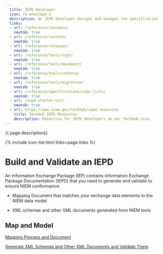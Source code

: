 ```yaml
---
  title: IEPD Developer
  icon: fa-envelope-o
  description: An IEPD developer designs and manages the specification of an information exchange.
  links:
  - url: /reference/concepts/
    newtab: true
  - url: /reference/content/
    newtab: true
  - url: /reference/releases/
    newtab: true
  - url: /reference/tools/ssgt/
    newtab: true
  - url: /reference/tools/movement/
    newtab: true
  - url: /reference/tools/contesa/
    newtab: true
  - url: /reference/tools/migration/
    newtab: true
  - url: /reference/specifications/code-lists/
    newtab: true
  - url: /iepd-starter-kit/
    newtab: true
  - url: https://www.niem.gov/techhub/iepd-resources
    title: TechHub IEPD Resources
    description: Resources for IEPD developers on our TechHub site.
---
```


{{ page.description}}

{% include icon-list.html links=page.links %}

# Build and Validate an IEPD

An Information Exchange Package (IEP) contains Information Exchange Package Documentation (IEPD) that you need to generate and validate to ensure NIEM conformance:

- Mapping Document that matches your exchange data elements to the NIEM data model

- XML schemas and other XML documents generated from NIEM tools

## Map and Model

[Mapping Process and Document](mapping/ "Mapping Process and Document")

[Generate XML Schemas and Other XML Documents and Validate Them](schemas/ "Generate XML Schemas and Other XML Documents and Validate Them")
